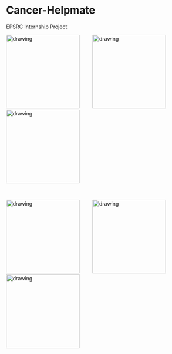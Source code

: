 # Cancer-Helpmate
EPSRC Internship Project

<div width="100%">
<img src="https://user-images.githubusercontent.com/51316224/203553141-0f8ca3ec-79af-4432-b885-2c5d120fe838.jpg" alt="drawing" width="200" margin:"20" />
&nbsp;
&nbsp;
&nbsp;
&nbsp;
<img src="https://user-images.githubusercontent.com/51316224/203552408-e2dc8805-6ea5-49fa-82a9-a5d1defbca07.jpg" alt="drawing" width="200"/>
&nbsp;
&nbsp;
&nbsp;
&nbsp;
<img src="https://user-images.githubusercontent.com/51316224/203552404-91285255-eaa0-41b7-9890-4f5b1d79d3db.jpg" alt="drawing" width="200"/>

</div>

&nbsp;
&nbsp;
&nbsp;
&nbsp;

<div>
<img src="https://user-images.githubusercontent.com/51316224/203552401-38055021-f602-4a3b-93d5-1f6c99ad0d8e.jpg" alt="drawing" width="200"/>
&nbsp;
&nbsp;
&nbsp;
&nbsp;
<img src="https://user-images.githubusercontent.com/51316224/203552418-1af837f2-dde7-4a6b-8585-c4bc6ef5062c.jpg" alt="drawing" width="200"/>
&nbsp;
&nbsp;
&nbsp;
&nbsp;
<img src="https://user-images.githubusercontent.com/51316224/203552397-efd74d70-c36d-4b70-ad02-5a515553b8a0.jpg" alt="drawing" width="200"/>
</div>
